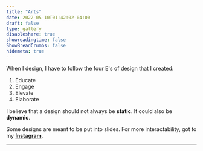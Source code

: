 ```yaml
---
title: "Arts"
date: 2022-05-10T01:42:02-04:00
draft: false
type: gallery
disableshare: true
showreadingtime: false
ShowBreadCrumbs: false
hidemeta: true
---
```


When I design, I have to follow the four E's of design that I created:
1. Educate
2. Engage
3. Elevate
4. Elaborate

I believe that a design should not always be **static**. It could also be **dynamic**.

Some designs are meant to be put into slides. For more interactability, got to my [**Instagram**](https://www.instagram.com/brief.look).

---